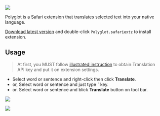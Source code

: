 ![](http://randompaper.co.s3.amazonaws.com/Polyglot/header.png)

Polyglot is a Safari extension that translates selected text into your native language.

[Download latest version](https://github.com/uetchy/Polyglot/releases/latest) and double-click `Polyglot.safariextz` to install extension.

## Usage

> At first, you MUST follow [illustrated instruction](https://github.com/uetchy/Polyglot/wiki/How-to-obtain-Google-Cloud-Platform-API-key) to obtain Translation API key and put it on extension settings.

- Select word or sentence and right-click then click __Translate__.
- or, Select word or sentence and just type __`__ key.  
- or. Select word or sentence and blick __Translate__ button on tool bar.

![](http://randompaper.co.s3.amazonaws.com/Polyglot/screenshot1.png)

![](http://randompaper.co.s3.amazonaws.com/Polyglot/screenshot2.png)
